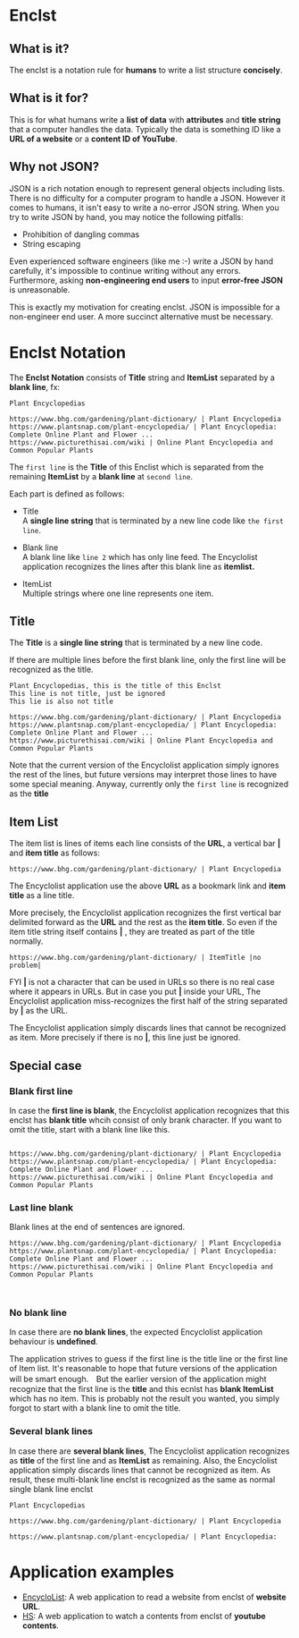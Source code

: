 # Enclst
## What is it?
The enclst is a notation rule for **humans** to write a list structure **concisely**.

## What is it for?
This is for what humans write a **list of data** with **attributes** and **title string** that a computer handles the data. Typically the data is something ID like a **URL of a website** or a **content ID of YouTube**. 

## Why not JSON?
JSON is a rich notation enough to represent general objects including lists. There is no difficulty for a computer program to handle a JSON. However it comes to humans, it isn't easy to write a no-error JSON string. When you try to write JSON by hand, you may notice the following pitfalls:

- Prohibition of dangling commas
- String escaping

Even experienced software engineers (like me :-) write a JSON by hand carefully, it's impossible to continue writing without any errors. Furthermore, asking **non-engineering end users** to input **error-free JSON** is unreasonable.

This is exactly my motivation for creating enclst. JSON is impossible for a non-engineer end user. A more succinct alternative must be necessary.

# Enclst Notation

The **Enclst Notation** consists of **Title** string and **ItemList** separated by a **blank line**, fx:

```
Plant Encyclopedias

https://www.bhg.com/gardening/plant-dictionary/ | Plant Encyclopedia
https://www.plantsnap.com/plant-encyclopedia/ | Plant Encyclopedia: Complete Online Plant and Flower ...
https://www.picturethisai.com/wiki | Online Plant Encyclopedia and Common Popular Plants
```

The ``first line`` is the **Title** of this Enclist which is separated from the remaining **ItemList** by a **blank line** at ``second line``.

Each part is defined as follows:

- Title  
A **single line string** that is terminated by a new line code like ``the first line``.  


- Blank line  
A blank line like ``line 2`` which has only line feed. The Encyclolist application recognizes the lines after this blank line as **itemlist.**

- ItemList  
Multiple strings where one line represents one item.

## Title

The **Title** is a **single line string** that is terminated by a new line code.  

If there are multiple lines before the first blank line, only the first line will be recognized as the title. 

```
Plant Encyclopedias, this is the title of this Enclst
This line is not title, just be ignored
This lie is also not title

https://www.bhg.com/gardening/plant-dictionary/ | Plant Encyclopedia
https://www.plantsnap.com/plant-encyclopedia/ | Plant Encyclopedia: Complete Online Plant and Flower ...
https://www.picturethisai.com/wiki | Online Plant Encyclopedia and Common Popular Plants
```

Note that the current version of the Encyclolist application simply ignores the rest of the lines, but future versions may interpret those lines to have some special meaning. Anyway, currently only the ``first line`` is recognized as the **title**

## Item List
The item list is lines of items each line consists of the **URL**, a vertical bar **|** and **item title** as follows:

```
https://www.bhg.com/gardening/plant-dictionary/ | Plant Encyclopedia
```

The Encyclolist application use the above **URL** as a bookmark link and **item title** as a line title.

More precisely, the Encyclolist application recognizes the first vertical bar delimited forward as the **URL** and the rest as the **item title**. So even if the item title string itself contains **|** , they are treated as part of the title normally.

```
https://www.bhg.com/gardening/plant-dictionary/ | ItemTitle |no problem|
```

FYI **|** is not a character that can be used in URLs so there is no real case where it appears in URLs. But in case you put **|** inside your URL, The Encyclolist application miss-recognizes the first half of the string separated by **|** as the URL.

The Encyclolist application simply discards lines that cannot be recognized as item. More precisely if there is no **|**, this line just be ignored.

## Special case

### Blank first line
In case the **first line is blank**, the Encyclolist application recognizes that this enclst has **blank title** whcih consist of only brank character. If you want to omit the title, start with a blank line like this.

```

https://www.bhg.com/gardening/plant-dictionary/ | Plant Encyclopedia
https://www.plantsnap.com/plant-encyclopedia/ | Plant Encyclopedia: Complete Online Plant and Flower ...
https://www.picturethisai.com/wiki | Online Plant Encyclopedia and Common Popular Plants
```

### Last line blank
Blank lines at the end of sentences are ignored.
```
https://www.bhg.com/gardening/plant-dictionary/ | Plant Encyclopedia
https://www.plantsnap.com/plant-encyclopedia/ | Plant Encyclopedia: Complete Online Plant and Flower ...
https://www.picturethisai.com/wiki | Online Plant Encyclopedia and Common Popular Plants



```


### No blank line
In case there are **no blank lines**, the expected Encyclolist application behaviour is **undefined**. 

The application strives to guess if the first line is the title line or the first line of Item list. It's reasonable to hope that future versions of the application will be smart enough.　But the earlier version of the application might recognize that the first line is the **title** and this ecnlst has **blank ItemList** which has no item. This is probably not the result you wanted, you simply forgot to start with a blank line to omit the title.

### Several blank lines
In case there are **several blank lines**, The Encyclolist application recognizes as **title** of the first line and as **ItemList** as remaining. Also, the Encyclolist application simply discards lines that cannot be recognized as item. As result, these multi-blank line enclst is recognized as the same as normal single blank line enclst

```
Plant Encyclopedias

https://www.bhg.com/gardening/plant-dictionary/ | Plant Encyclopedia

https://www.plantsnap.com/plant-encyclopedia/ | Plant Encyclopedia:
```

# Application examples

- [EncycloList](https://encyclolist.uedasoft.com/): A web application to read a website from enclst of **website URL**.
- [HS](https://hs.uedasoft.com/channel2/home): A web application to watch a contents from enclst of **youtube contents**.

